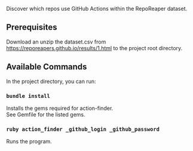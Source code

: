 Discover which repos use GitHub Actions within the RepoReaper dataset.

## Prerequisites

Download an unzip the dataset.csv from https://reporeapers.github.io/results/1.html to the project root directory.

## Available Commands

In the project directory, you can run:

### `bundle install`

Installs the gems required for action-finder.<br />
See Gemfile for the listed gems.

### `ruby action_finder _github_login _github_password`

Runs the program.
